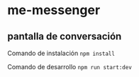 # me-messenger

## pantalla de conversación

Comando de instalación
`npm install`

Comando de desarrollo
`npm run start:dev`
